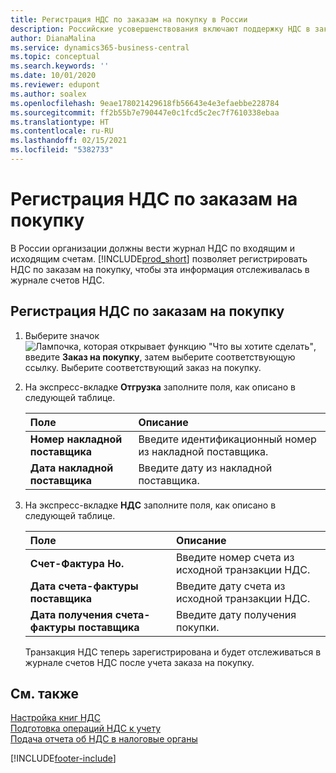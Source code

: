 ```yaml
---
title: Регистрация НДС по заказам на покупку в России
description: Российские усовершенствования включают поддержку НДС в заказах на покупку.
author: DianaMalina
ms.service: dynamics365-business-central
ms.topic: conceptual
ms.search.keywords: ''
ms.date: 10/01/2020
ms.reviewer: edupont
ms.author: soalex
ms.openlocfilehash: 9eae178021429618fb56643e4e3efaebbe228784
ms.sourcegitcommit: ff2b55b7e790447e0c1fcd5c2ec7f7610338ebaa
ms.translationtype: HT
ms.contentlocale: ru-RU
ms.lasthandoff: 02/15/2021
ms.locfileid: "5382733"
---
```

# <a name="register-vat-on-purchase-orders"></a>Регистрация НДС по заказам на покупку

В России организации должны вести журнал НДС по входящим и исходящим счетам. [!INCLUDE[prod_short](../../includes/prod_short.md)] позволяет регистрировать НДС по заказам на покупку, чтобы эта информация отслеживалась в журнале счетов НДС.

## <a name="to-register-vat-on-a-purchase-order"></a>Регистрация НДС по заказам на покупку

1. Выберите значок ![Лампочка, которая открывает функцию "Что вы хотите сделать"](../../media/ui-search/search_small.png "Что вы хотите сделать"), введите **Заказ на покупку**, затем выберите соответствующую ссылку. Выберите соответствующий заказ на покупку.

2. На экспресс-вкладке **Отгрузка** заполните поля, как описано в следующей таблице.

   | Поле                    | Описание                                              |
   | :----------------------- | :------------------------------------------------------- |
   | **Номер накладной поставщика**  | Введите идентификационный номер из накладной поставщика. |
   | **Дата накладной поставщика** | Введите дату из накладной поставщика.                  |

3. На экспресс-вкладке **НДС** заполните поля, как описано в следующей таблице.

   | Поле                            | Описание                                                 |
   | :------------------------------- | :---------------------------------------------------------- |
   | **Счет-Фактура Но.**       | Введите номер счета из исходной транзакции НДС. |
   | **Дата счета-фактуры поставщика**      | Введите дату счета из исходной транзакции НДС.   |
   | **Дата получения счета-фактуры поставщика** | Введите дату получения покупки.              |

   Транзакция НДС теперь зарегистрирована и будет отслеживаться в журнале счетов НДС после учета заказа на покупку.

## <a name="see-also"></a>См. также

[Настройка книг НДС](How-to-Set-Up-VAT-Ledgers.md)  
[Подготовка операций НДС к учету](How-to-Prepare-VAT-Entries-for-Posting.md)  
[Подача отчета об НДС в налоговые органы](../../finance-how-report-vat.md)  


[!INCLUDE[footer-include](../../includes/footer-banner.md)]
